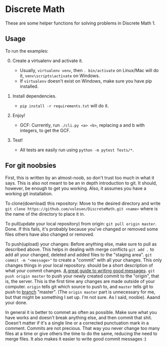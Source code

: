 # Discrete Math

These are some helper functions for solving problems in Discrete Math 1.


## Usage
To run the examples:

0. Create a virtualenv and activate it.
	* Usually, `virtualenv venv`, then `. bin/activate` on Linux/Mac will do it,
	`venv\scripts\activate` on Windows.
	* If `virtualenv` doesn't exist on Windows, make sure you have pip installed.

1. Install dependencies.
	* `pip install -r requirements.txt` will do it.

2. Enjoy!
	* GCF: Currently, run `./cli.py <a> <b>`, replacing a and b with integers,
	to get the GCF.

3. Test!
	* All tests are easily run using `python -m pytest Tests/*`.

## For git noobsies
First, this is written by an almost-noob, so don't trust too much in what it says. This is also not meant to be an in depth introduction to git. It should, however, be enough to get you working. Also, it assumes you have a working git installation.

To clone(download) this repository:
	Move to the desired directory and write `git clone https://github.com/volesen/DiscreteMath.git <name>` where <name> is the name of the directory to place it in.

To pull(update your local repository) from origin:
	`git pull origin master`.
	Done. If this fails, it's probably because you've changed or removed some files others have also changed or removed.

To push(upload) your changes:
	Before anything else, make sure to pull as described above. This helps in dealing with merge conflicts
	`git add .` to add all your changed, deleted and added files to the "staging area".
	`git commit -m "<message>"` to create a "commit" with all your changes. This only changes things in your local repository. <message> should be a short description of what your commit changes. [A great guide to writing good messages](https://chris.beams.io/posts/git-commit/).
	`git push origin master` to push your newly created commit to the "origin", that is, the server. This is the first time any changes are made outside of your computer. `origin` tells git which source to push to, and `master` tells git to push to [branch](https://git-scm.com/book/en/v2/Git-Branching-Basic-Branching-and-Merging) "master". (The `origin master` part is unnecessary for me, but that might be something I set up. I'm not sure. As I said, noobie).
	Aaand your done.

In general it is better to commet as often as possible. Make sure what you have works and doesn't break anything else, and then commit that shit. Doesn't matter if it's a single line or a corrected punctuation mark in a comment. Commits are not precious. That way you never change too many files at a time or give others the time to do the same, reducing the need to merge files. It also makes it easier to write good commit messages :)
